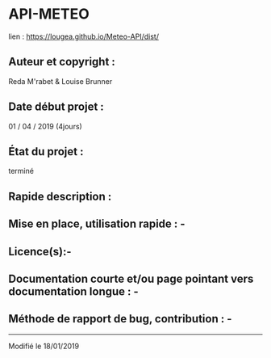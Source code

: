 # API-METEO

lien : https://lougea.github.io/Meteo-API/dist/

## Auteur et copyright :

Reda M'rabet & Louise Brunner

## Date début projet :

01 / 04 / 2019 (4jours)

## État du projet :

terminé

## Rapide description :



## Mise en place, utilisation rapide : -
## Licence(s):-
## Documentation courte et/ou page pointant vers documentation longue : -
## Méthode de rapport de bug, contribution : -

---

Modifié le 18/01/2019


